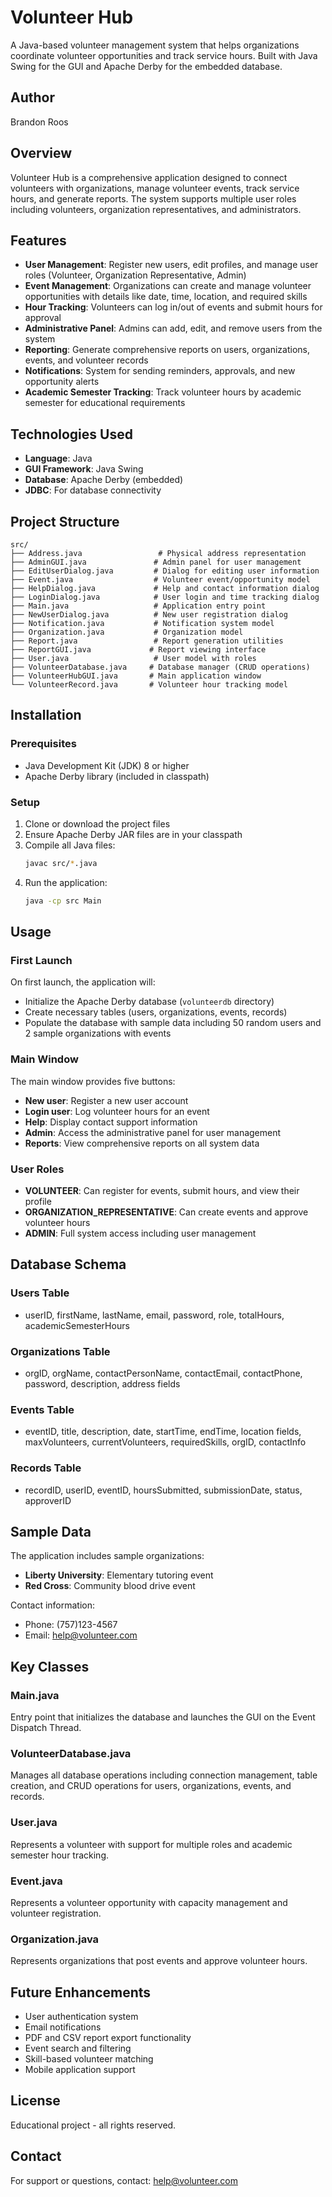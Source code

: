 # Volunteer Hub

A Java-based volunteer management system that helps organizations coordinate volunteer opportunities and track service hours. Built with Java Swing for the GUI and Apache Derby for the embedded database.

## Author

Brandon Roos

## Overview

Volunteer Hub is a comprehensive application designed to connect volunteers with organizations, manage volunteer events, track service hours, and generate reports. The system supports multiple user roles including volunteers, organization representatives, and administrators.

## Features

- **User Management**: Register new users, edit profiles, and manage user roles (Volunteer, Organization Representative, Admin)
- **Event Management**: Organizations can create and manage volunteer opportunities with details like date, time, location, and required skills
- **Hour Tracking**: Volunteers can log in/out of events and submit hours for approval
- **Administrative Panel**: Admins can add, edit, and remove users from the system
- **Reporting**: Generate comprehensive reports on users, organizations, events, and volunteer records
- **Notifications**: System for sending reminders, approvals, and new opportunity alerts
- **Academic Semester Tracking**: Track volunteer hours by academic semester for educational requirements

## Technologies Used

- **Language**: Java
- **GUI Framework**: Java Swing
- **Database**: Apache Derby (embedded)
- **JDBC**: For database connectivity

## Project Structure

```
src/
├── Address.java                 # Physical address representation
├── AdminGUI.java               # Admin panel for user management
├── EditUserDialog.java         # Dialog for editing user information
├── Event.java                  # Volunteer event/opportunity model
├── HelpDialog.java             # Help and contact information dialog
├── LoginDialog.java            # User login and time tracking dialog
├── Main.java                   # Application entry point
├── NewUserDialog.java          # New user registration dialog
├── Notification.java           # Notification system model
├── Organization.java           # Organization model
├── Report.java                 # Report generation utilities
├── ReportGUI.java             # Report viewing interface
├── User.java                   # User model with roles
├── VolunteerDatabase.java     # Database manager (CRUD operations)
├── VolunteerHubGUI.java       # Main application window
└── VolunteerRecord.java       # Volunteer hour tracking model
```

## Installation

### Prerequisites

- Java Development Kit (JDK) 8 or higher
- Apache Derby library (included in classpath)

### Setup

1. Clone or download the project files
2. Ensure Apache Derby JAR files are in your classpath
3. Compile all Java files:
   ```bash
   javac src/*.java
   ```
4. Run the application:
   ```bash
   java -cp src Main
   ```

## Usage

### First Launch

On first launch, the application will:
- Initialize the Apache Derby database (`volunteerdb` directory)
- Create necessary tables (users, organizations, events, records)
- Populate the database with sample data including 50 random users and 2 sample organizations with events

### Main Window

The main window provides five buttons:

- **New user**: Register a new user account
- **Login user**: Log volunteer hours for an event
- **Help**: Display contact support information
- **Admin**: Access the administrative panel for user management
- **Reports**: View comprehensive reports on all system data

### User Roles

- **VOLUNTEER**: Can register for events, submit hours, and view their profile
- **ORGANIZATION_REPRESENTATIVE**: Can create events and approve volunteer hours
- **ADMIN**: Full system access including user management

## Database Schema

### Users Table
- userID, firstName, lastName, email, password, role, totalHours, academicSemesterHours

### Organizations Table
- orgID, orgName, contactPersonName, contactEmail, contactPhone, password, description, address fields

### Events Table
- eventID, title, description, date, startTime, endTime, location fields, maxVolunteers, currentVolunteers, requiredSkills, orgID, contactInfo

### Records Table
- recordID, userID, eventID, hoursSubmitted, submissionDate, status, approverID

## Sample Data

The application includes sample organizations:
- **Liberty University**: Elementary tutoring event
- **Red Cross**: Community blood drive event

Contact information:
- Phone: (757)123-4567
- Email: help@volunteer.com

## Key Classes

### Main.java
Entry point that initializes the database and launches the GUI on the Event Dispatch Thread.

### VolunteerDatabase.java
Manages all database operations including connection management, table creation, and CRUD operations for users, organizations, events, and records.

### User.java
Represents a volunteer with support for multiple roles and academic semester hour tracking.

### Event.java
Represents a volunteer opportunity with capacity management and volunteer registration.

### Organization.java
Represents organizations that post events and approve volunteer hours.

## Future Enhancements

- User authentication system
- Email notifications
- PDF and CSV report export functionality
- Event search and filtering
- Skill-based volunteer matching
- Mobile application support

## License

Educational project - all rights reserved.

## Contact

For support or questions, contact: help@volunteer.com
